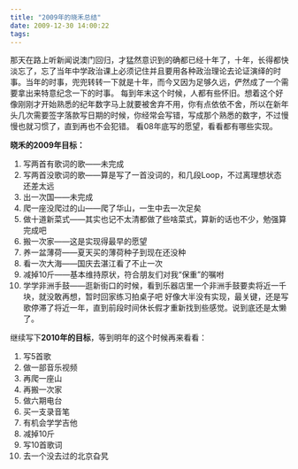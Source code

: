 ```yaml
---
title: "2009年的晓禾总结"
date: 2009-12-30 14:00:22
tags:
---
```


那天在路上听新闻说澳门回归，才猛然意识到的确都已经十年了，十年，长得都快淡忘了，忘了当年中学政治课上必须记住并且要用各种政治理论去论证演绎的时事。当年的时事，兜兜转转一下就是十年，而今又因为足够久远，俨然成了一个需要拿出来特意纪念一下的时事。 每到年末这个时候，人都有些怀旧。想着这个好像刚刚才开始熟悉的纪年数字马上就要被舍弃不用，你有点依依不舍，所以在新年头几次需要签字落款写日期的时候，你经常会写错，写成那个熟悉的数字，不过慢慢也就习惯了，直到再也不会犯错。 看08年底写的愿望，看看都有哪些实现。 

**晓禾的2009年目标：** 
1. 写两首有歌词的歌——未完成 
2. 写两首没歌词的歌——算是写了一首没词的，和几段Loop，不过离理想状态还差太远 
3. 出一次国——未完成 
4. 爬一座没爬过的山——爬了华山，一生中去一次足矣 
5. 做十道新菜式——其实也记不太清都做了些啥菜式，算新的话也不少，勉强算完成吧 
6. 搬一次家——这是实现得最早的愿望 
7. 养一盆薄荷——夏天买的薄荷种子到现在还没种 
8. 看一次大海——国庆去湛江看了不止一次 
9. 减掉10斤——基本维持原状，符合朋友们对我“保重”的嘱咐 
10. 学学非洲手鼓——逛新街口的时候，看到乐器店里一个非洲手鼓要卖将近一千块，就没敢再想，暂时回家练习拍桌子吧 好像大半没有实现，最关键，还是写歌停滞了将近一年，直到前段时间休长假才重新找到些感觉。说到底还是太懒了。 

继续写下**2010年的目标**，等到明年的这个时候再来看看： 
1. 写5首歌 
2. 做一部音乐视频 
3. 再爬一座山 
4. 再搬一次家 
5. 做六期电台 
6. 买一支录音笔 
7. 有机会学学吉他 
8. 减掉10斤 
9. 写10首歌词 
10. 去一个没去过的北京旮旯